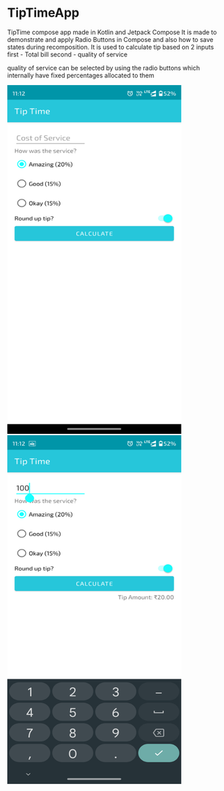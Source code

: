 # TipTimeApp
TipTime compose app made in Kotlin and Jetpack Compose
It is made to demonstrate and apply Radio Buttons in Compose and also how to save states during recomposition.
It is used to calculate tip based on 2 inputs
  first - Total bill
  second - quality of service
  
  quality of service can be selected by using the radio buttons which internally have fixed percentages allocated to them
  
<img src="https://github.com/Vaibhav-214/TipTimeApp/blob/main/Screenshot_20230223-111219.png" width="400" height="800" /> <img src="https://github.com/Vaibhav-214/TipTimeApp/blob/main/Screenshot_20230223-111237.png" width="400" height="800" />


